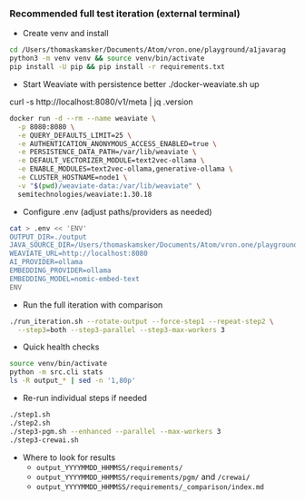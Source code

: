 ### Recommended full test iteration (external terminal)

- Create venv and install
```bash
cd /Users/thomaskamsker/Documents/Atom/vron.one/playground/a1javarag
python3 -m venv venv && source venv/bin/activate
pip install -U pip && pip install -r requirements.txt
```

- Start Weaviate with persistence
better 
./docker-weaviate.sh up

curl -s http://localhost:8080/v1/meta | jq .version


```bash
docker run -d --rm --name weaviate \
  -p 8080:8080 \
  -e QUERY_DEFAULTS_LIMIT=25 \
  -e AUTHENTICATION_ANONYMOUS_ACCESS_ENABLED=true \
  -e PERSISTENCE_DATA_PATH=/var/lib/weaviate \
  -e DEFAULT_VECTORIZER_MODULE=text2vec-ollama \
  -e ENABLE_MODULES=text2vec-ollama,generative-ollama \
  -e CLUSTER_HOSTNAME=node1 \
  -v "$(pwd)/weaviate-data:/var/lib/weaviate" \
  semitechnologies/weaviate:1.30.18
```

- Configure .env (adjust paths/providers as needed)
```bash
cat > .env << 'ENV'
OUTPUT_DIR=./output
JAVA_SOURCE_DIR=/Users/thomaskamsker/Documents/Atom/vron.one/playground/java/cuco-ui-admin
WEAVIATE_URL=http://localhost:8080
AI_PROVIDER=ollama
EMBEDDING_PROVIDER=ollama
EMBEDDING_MODEL=nomic-embed-text
ENV
```

- Run the full iteration with comparison
```bash
./run_iteration.sh --rotate-output --force-step1 --repeat-step2 \
  --step3=both --step3-parallel --step3-max-workers 3
```

- Quick health checks
```bash
source venv/bin/activate
python -m src.cli stats
ls -R output_* | sed -n '1,80p'
```

- Re-run individual steps if needed
```bash
./step1.sh
./step2.sh
./step3-pgm.sh --enhanced --parallel --max-workers 3
./step3-crewai.sh
```

- Where to look for results
  - `output_YYYYMMDD_HHMMSS/requirements/`
  - `output_YYYYMMDD_HHMMSS/requirements/pgm/` and `/crewai/`
  - `output_YYYYMMDD_HHMMSS/requirements/_comparison/index.md`